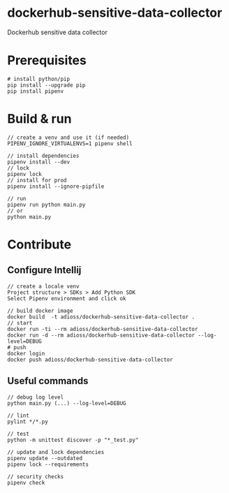 # dockerhub-sensitive-data-collector
Dockerhub sensitive data collector

# Prerequisites

```
# install python/pip
pip install --upgrade pip
pip install pipenv
```

# Build & run

```
// create a venv and use it (if needed)
PIPENV_IGNORE_VIRTUALENVS=1 pipenv shell

// install dependencies
pipenv install --dev
// lock
pipenv lock
// install for prod
pipenv install --ignore-pipfile

// run 
pipenv run python main.py
// or
python main.py 
```

# Contribute

## Configure Intellij

```
// create a locale venv
Project structure > SDKs > Add Python SDK 
Select Pipenv environment and click ok
```

```
// build docker image
docker build  -t adioss/dockerhub-sensitive-data-collector .
// start 
docker run -ti --rm adioss/dockerhub-sensitive-data-collector
docker run -d --rm adioss/dockerhub-sensitive-data-collector --log-level=DEBUG
# push
docker login
docker push adioss/dockerhub-sensitive-data-collector
```

## Useful commands

```
// debug log level
python main.py (...) --log-level=DEBUG

// lint
pylint */*.py

// test
python -m unittest discover -p "*_test.py"

// update and lock dependencies
pipenv update --outdated
pipenv lock --requirements

// security checks
pipenv check
```
